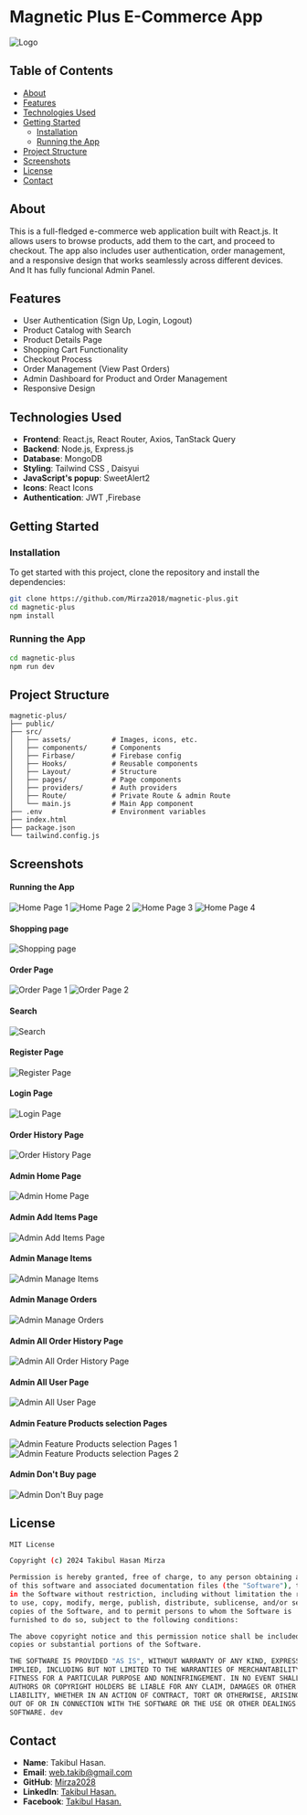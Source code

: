 # **Magnetic Plus E-Commerce App**

![Logo](https://i.ibb.co/c3sYZ7Z/logo2.png) 



## **Table of Contents**

- [About](#about)
- [Features](#features)
- [Technologies Used](#technologies-used)
- [Getting Started](#getting-started)
  - [Installation](#installation)
  - [Running the App](#running-the-app)
- [Project Structure](#project-structure)
- [Screenshots](#screenshots)
- [License](#License)
- [Contact](#contact)

## **About**

This is a full-fledged e-commerce web application built with React.js. It allows users to browse products, add them to the cart, and proceed to checkout. The app also includes user authentication, order management, and a responsive design that works seamlessly across different devices.
And It has fully funcional Admin Panel.

## **Features**

- User Authentication (Sign Up, Login, Logout)
- Product Catalog with Search 
- Product Details Page
- Shopping Cart Functionality
- Checkout Process
- Order Management (View Past Orders)
- Admin Dashboard for Product and Order Management
- Responsive Design


## **Technologies Used**

- **Frontend**: React.js, React Router, Axios, TanStack Query
- **Backend**: Node.js, Express.js 
- **Database**: MongoDB 
- **Styling**: Tailwind CSS , Daisyui
- **JavaScript's popup**: SweetAlert2
- **Icons**: React Icons
- **Authentication**: JWT ,Firebase

## **Getting Started**

### **Installation**

To get started with this project, clone the repository and install the dependencies:

```bash
git clone https://github.com/Mirza2018/magnetic-plus.git
cd magnetic-plus
npm install
```

### **Running the App**
```bash
cd magnetic-plus
npm run dev
```

## **Project Structure**

```plaintext
magnetic-plus/
├── public/
├── src/
│   ├── assets/          # Images, icons, etc.
│   ├── components/      # Components
│   ├── Firbase/         # Firebase config
│   ├── Hooks/           # Reusable components
│   ├── Layout/          # Structure
│   ├── pages/           # Page components 
│   ├── providers/       # Auth providers
│   ├── Route/           # Private Route & admin Route
│   └── main.js          # Main App component
├── .env                 # Environment variables
├── index.html         
├── package.json
└── tailwind.config.js
```



## **Screenshots**

#### **Running the App**
![Home Page 1](https://i.ibb.co/t2yDtYw/Screenshot-2024-08-21-002601.png) 
![Home Page 2](https://i.ibb.co/Wgmq0hn/Screenshot-2024-08-21-002720.png) 
![Home Page 3](https://i.ibb.co/YWGbHky/Screenshot-2024-08-21-002900.png) 
![Home Page 4](https://i.ibb.co/vL9whFx/Screenshot-2024-08-21-002912.png) 
#### **Shopping page**
![Shopping page](https://i.ibb.co/18tMRtY/Screenshot-2024-08-21-002942.png) 
#### **Order Page**
![Order Page 1](https://i.ibb.co/hcWKV8G/Screenshot-2024-08-21-003109.png) 
![Order Page 2](https://i.ibb.co/p02qKB0/Screenshot-2024-08-21-103643.png) 
#### **Search**
![Search](https://i.ibb.co/SnxY3sg/Screenshot-2024-08-21-003139.png) 
#### **Register Page**
![Register Page](https://i.ibb.co/QJ6N2Yt/Screenshot-2024-08-21-003231.png) 
#### **Login Page**
![Login Page](https://i.ibb.co/4Vnkdy1/Screenshot-2024-08-21-003312.png) 
#### **Order History Page**
![Order History Page](https://i.ibb.co/xjf39k6/Screenshot-2024-08-21-003416.png) 
#### **Admin Home Page**
![Admin Home Page](https://i.ibb.co/T0TjjJm/Screenshot-2024-08-21-003507.png) 
#### **Admin Add Items Page**
![Admin Add Items Page](https://i.ibb.co/WPYQ5d4/Screenshot-2024-08-21-003537.png) 
#### **Admin Manage Items**
![Admin Manage Items](https://i.ibb.co/Zmcdzy9/Screenshot-2024-08-21-003557.pngg) 
#### **Admin Manage Orders**
![Admin Manage Orders](https://i.ibb.co/StfN4sJ/Screenshot-2024-08-21-003654.png) 
#### **Admin All Order History Page**
![Admin All Order History Page](https://i.ibb.co/qRsW5Rz/Screenshot-2024-08-21-003719.png) 
#### **Admin All User Page**
![Admin All User Page](https://i.ibb.co/RDzmntF/Screenshot-2024-08-21-003752.png) 
#### **Admin Feature Products selection Pages**
![Admin Feature Products selection Pages 1](https://i.ibb.co/74YSZGC/Screenshot-2024-08-21-003811.png) 
![Admin Feature Products selection Pages 2](https://i.ibb.co/vJpffnq/Screenshot-2024-08-21-003824.png) 
#### **Admin Don't Buy page**
![Admin Don't Buy page](https://i.ibb.co/CKY0QrJ/Screenshot-2024-08-21-003855.png) 


## **License**
```bash
MIT License

Copyright (c) 2024 Takibul Hasan Mirza

Permission is hereby granted, free of charge, to any person obtaining a copy
of this software and associated documentation files (the "Software"), to deal
in the Software without restriction, including without limitation the rights
to use, copy, modify, merge, publish, distribute, sublicense, and/or sell
copies of the Software, and to permit persons to whom the Software is
furnished to do so, subject to the following conditions:

The above copyright notice and this permission notice shall be included in all
copies or substantial portions of the Software.

THE SOFTWARE IS PROVIDED "AS IS", WITHOUT WARRANTY OF ANY KIND, EXPRESS OR
IMPLIED, INCLUDING BUT NOT LIMITED TO THE WARRANTIES OF MERCHANTABILITY,
FITNESS FOR A PARTICULAR PURPOSE AND NONINFRINGEMENT. IN NO EVENT SHALL THE
AUTHORS OR COPYRIGHT HOLDERS BE LIABLE FOR ANY CLAIM, DAMAGES OR OTHER
LIABILITY, WHETHER IN AN ACTION OF CONTRACT, TORT OR OTHERWISE, ARISING FROM,
OUT OF OR IN CONNECTION WITH THE SOFTWARE OR THE USE OR OTHER DEALINGS IN THE
SOFTWARE. dev

```




## **Contact**





- **Name**: Takibul Hasan.
- **Email**: [web.takib@gmail.com](https://mail.google.com/mail/u/0/?fs=1&to=web.takib@gmail.com&tf=cm)
- **GitHub**: [Mirza2028](https://github.com/Mirza2018)
- **LinkedIn**: [Takibul Hasan.](https://www.linkedin.com/in/takibul-hasan-619389242/)
- **Facebook**: [Takibul Hasan.](https://www.facebook.com/takibul.hassan.56)
